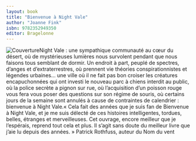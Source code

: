 ```yaml
---
layout: book
title: "Bienvenue à Night Vale"
author: "Joanne Fink"
isbn: 9782352949350
editor: Bragelonne
---
```


![Couverture](/img/9782352949350.jpg)Night Vale : une sympathique communauté au cœur du désert, où de mystérieuses lumières nous survolent pendant que nous faisons tous semblant de dormir. Un endroit à part, peuplé de spectres, d’anges et d’extraterrestres, où prennent vie théories conspirationnistes et légendes urbaines... une ville où il ne fait pas bon croiser les créatures encapuchonnées qui ont investi le nouveau parc à chiens interdit au public, où la police secrète a pignon sur rue, où l’acquisition d’un poisson rouge vous fera vous poser des questions sur son régime de souris, où certains jours de la semaine sont annulés à cause de contraintes de calendrier : bienvenue à Night Vale.« Cela fait des années que je suis fan de Bienvenue à Night Vale, et je me suis délecté de ces histoires intelligentes, tordues, belles, étranges et merveilleuses. Cet ouvrage, encore meilleur que je l’espérais, reprend tout cela et plus. Il s’agit sans doute du meilleur livre que j’aie lu depuis des années. »
Patrick Rothfuss, auteur du Nom du vent